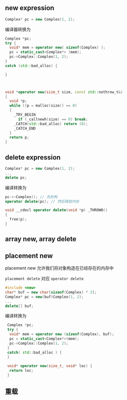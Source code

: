 ## new expression
```c++
Complex* pc = new Complex(1, 2);
```

编译器转换为
```c++
Complex *pc;
try {
  void* mem = operator new( sizeof(Complex) );
  pc = static_cast<Complex*> (mem);
  pc->Complex::Complex(1, 2);
}
catch (std::bad_alloc) {

}



void *operator new(size_t size, const std::nothrow_t&) 
{
  void *p;
  while ((p = malloc(size)) == 0) 
  {
    _TRY_BEGIN
      if (_callnewh(size) == 0) break;
    _CATCH(std::bad_alloc) return (0);
    _CATCH_END
  }
  return p;
}
```

## delete expression
```c++
Complex* pc = new Complex(1, 2);
...
delete pc;
```

编译转换为

```c++
pc->~Complex(); // 先析构
operator delete(pc); // 然后释放内存

void __cdecl operator delete(void *p) _THROW0() 
{
  free(p);
}

```

## array new, array delete

## placement new
placement new 允许我们将对象构造在已经存在的内存中

`placement delete` 对应 `operator delete`

```c++
#include <new>
char* buf = new char[sizeof(Complex) * 3];
Complex* pc = new(buf)Complex(1, 2);
...
delete[] buf;
```

编译转换为

```c++
 Complex *pc;
 try {
  void* mem = operator new (sizeof(Complex), buf);
  pc = static_cast<Complex*>(mem);
  pc->Complex::Complex(1, 2);
 } 
 catch( std::bad_alloc ) {
 }
 
 void* operator new(size_t, void* loc) {
  return loc;
 }
```


## 重载
